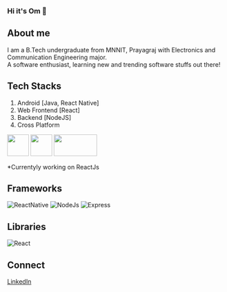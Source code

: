 ### Hi it's Om 👋

## About me

I am a B.Tech undergraduate from MNNIT, Prayagraj with Electronics and Communication Engineering major. <br/>
A software enthusiast, learning new and trending software stuffs out there!



## Tech Stacks

1) Android [Java, React Native]
2) Web Frontend [React]
3) Backend [NodeJS] 
4) Cross Platform

<img src = "https://cdn.vox-cdn.com/thumbor/kL-Z76ZSmU6AUOBanezRDqSQ7us=/1400x1400/filters:format(jpeg)/cdn.vox-cdn.com/uploads/chorus_asset/file/19086219/Android_logo_stacked__RGB_.jpg" height="50px" width="50px"/>   <img src = "https://ensocore.com/media/61/reactjs-logo-sticker%20%281%29.jpg" height = "50px" width = "50px">   <img src = "https://upload.wikimedia.org/wikipedia/commons/d/d9/Node.js_logo.svg" height = "50px" width = "100px">

 
 *Currentyly working on ReactJs 
 
 ## Frameworks
  ![ReactNative](https://img.shields.io/badge/react--native-Mobile-green)
  ![NodeJs](https://img.shields.io/badge/node--js-Backend-orange)
  ![Express](https://img.shields.io/badge/express-Backend-yellow)
  
  ## Libraries
  ![React](https://img.shields.io/badge/react-Web-yellow)
  
  ## Connect
  [LinkedIn](https://www.linkedin.com/in/om-singh-5092/)
  
